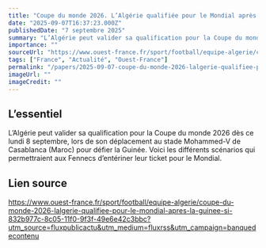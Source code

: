```yaml
---
title: "Coupe du monde 2026. L’Algérie qualifiée pour le Mondial après la Guinée si…"
date: "2025-09-07T16:37:23.000Z"
publishedDate: "7 septembre 2025"
summary: "L’Algérie peut valider sa qualification pour la Coupe du monde 2026 dès ce lundi 8 septembre, lors de son déplacement au stade Mohammed-V de Casablanca (Maroc) pour défier la Guinée. Voici les différents scénarios qui permettraient aux Fennecs d’entériner leur ticket pour le Mondial."
importance: ""
sourceUrl: "https://www.ouest-france.fr/sport/football/equipe-algerie/coupe-du-monde-2026-lalgerie-qualifiee-pour-le-mondial-apres-la-guinee-si-832b977c-8c05-11f0-9f3f-49e6e42c3bbc?utm_source=fluxpublicactu&utm_medium=fluxrss&utm_campaign=banquedecontenu"
tags: ["France", "Actualité", "Ouest-France"]
permalink: "/papers/2025-09-07-coupe-du-monde-2026-lalgerie-qualifiee-pour-le-mondial-apres-la-guinee-si"
imageUrl: ""
imageCredit: ""
---
```


## L’essentiel

L’Algérie peut valider sa qualification pour la Coupe du monde 2026 dès ce lundi 8 septembre, lors de son déplacement au stade Mohammed-V de Casablanca (Maroc) pour défier la Guinée. Voici les différents scénarios qui permettraient aux Fennecs d’entériner leur ticket pour le Mondial.

## Lien source

https://www.ouest-france.fr/sport/football/equipe-algerie/coupe-du-monde-2026-lalgerie-qualifiee-pour-le-mondial-apres-la-guinee-si-832b977c-8c05-11f0-9f3f-49e6e42c3bbc?utm_source=fluxpublicactu&utm_medium=fluxrss&utm_campaign=banquedecontenu
